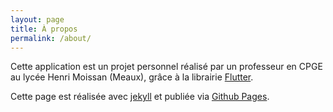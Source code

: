 ```yaml
---
layout: page
title: À propos
permalink: /about/
---
```


Cette application est un projet personnel réalisé par un professeur en CPGE au lycée Henri Moissan (Meaux),
grâce à la librairie [Flutter](https://flutter.dev).

Cette page est réalisée avec [jekyll](https://jekyllrb.com/) et publiée via [Github Pages](https://pages.github.com/). 